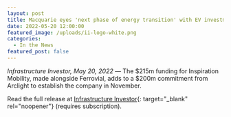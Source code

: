 ```yaml
---
layout: post
title: Macquarie eyes 'next phase of energy transition' with EV investment
date: 2022-05-20 12:00:00
featured_image: /uploads/ii-logo-white.png
categories:
  - In the News
featured_post: false
---
```

*Infrastructure Investor, May 20, 2022* — The $215m funding for Inspiration Mobility, made alongside Ferrovial, adds to a $200m commitment from Arclight to establish the company in November.

Read the full release at [Infrastructure Investor](https://www.infrastructureinvestor.com/macquarie-eyes-next-phase-of-energy-transition-with-ev-investment/?utm_source=newsletter-daily&amp;utm_medium=email&amp;utm_campaign=infra-daily-bronze&amp;utm_content=23-05-2022){: target="_blank" rel="noopener"} (requires subscription).

